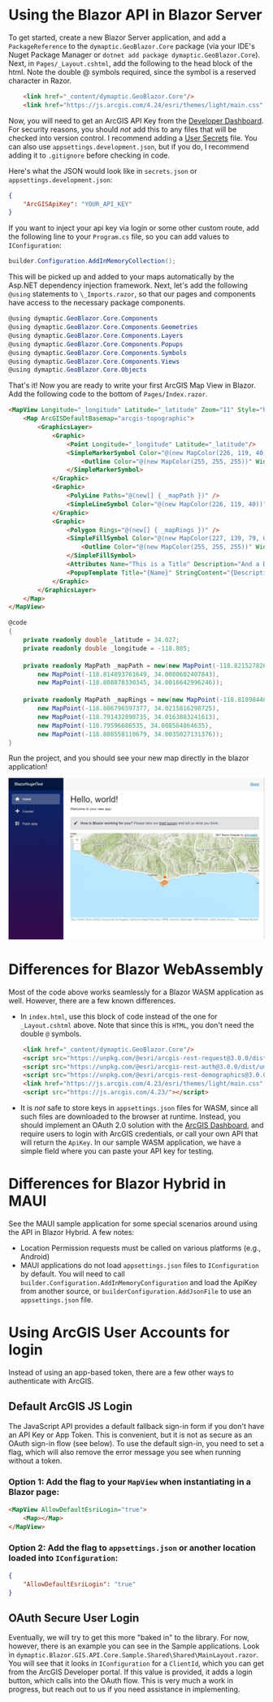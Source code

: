 ﻿# Using the Blazor API in Blazor Server

To get started, create a new Blazor Server application, and add a `PackageReference` to the `dymaptic.GeoBlazor.Core`
package (via your IDE's Nuget Package Manager or `dotnet add package dymaptic.GeoBlazor.Core`).
Next, in `Pages/_Layout.cshtml`, add the following to the head block of the html. Note the double @ symbols required,
since the symbol is a reserved character in Razor.

```html
    <link href="_content/dymaptic.GeoBlazor.Core"/>
    <link href="https://js.arcgis.com/4.24/esri/themes/light/main.css" rel="stylesheet"/>
```

Now, you will need to get an ArcGIS API Key from the [Developer Dashboard](https://developers.arcgis.com/dashboard/).
For security reasons, you should _not_ add this to any files that will be checked into version control.
I recommend adding a [User Secrets](https://docs.microsoft.com/en-us/aspnet/core/security/app-secrets?view=aspnetcore-6.0&tabs=windows) file.
You can also use `appsettings.development.json`, but if you do, I recommend adding it to `.gitignore` before checking in code.

Here's what the JSON would look like in `secrets.json` or `appsettings.development.json`:

```json
{
    "ArcGISApiKey": "YOUR_API_KEY"
}
```

If you want to inject your api key via login or some other custom route, add the following line to your `Program.cs` file, so you can add values to `IConfiguration`:

```csharp
builder.Configuration.AddInMemoryCollection();
```

This will be picked up and added to your maps automatically by the Asp.NET dependency injection framework.
Next, let's add the following `@using` statements to `\_Imports.razor`, so that our pages and components have access to
the necessary package components.

```csharp
@using dymaptic.GeoBlazor.Core.Components
@using dymaptic.GeoBlazor.Core.Components.Geometries
@using dymaptic.GeoBlazor.Core.Components.Layers
@using dymaptic.GeoBlazor.Core.Components.Popups
@using dymaptic.GeoBlazor.Core.Components.Symbols
@using dymaptic.GeoBlazor.Core.Components.Views
@using dymaptic.GeoBlazor.Core.Objects
```

That's it! Now you are ready to write your first ArcGIS Map View in Blazor. Add the following code to the bottom of `Pages/Index.razor`.

```html
<MapView Longitude="_longitude" Latitude="_latitude" Zoom="11" Style="height: 400px; width: 100%;">
    <Map ArcGISDefaultBasemap="arcgis-topographic">
        <GraphicsLayer>
            <Graphic>
                <Point Longitude="_longitude" Latitude="_latitude"/>
                <SimpleMarkerSymbol Color="@(new MapColor(226, 119, 40))">
                    <Outline Color="@(new MapColor(255, 255, 255))" Width="1"/>
                </SimpleMarkerSymbol>
            </Graphic>
            <Graphic>
                <PolyLine Paths="@(new[] { _mapPath })" />
                <SimpleLineSymbol Color="@(new MapColor(226, 119, 40))" Width="2"/>
            </Graphic>
            <Graphic>
                <Polygon Rings="@(new[] { _mapRings })" />
                <SimpleFillSymbol Color="@(new MapColor(227, 139, 79, 0.8))">
                    <Outline Color="@(new MapColor(255, 255, 255))" Width="1"/>
                </SimpleFillSymbol>
                <Attributes Name="This is a Title" Description="And a Description"/>
                <PopupTemplate Title="{Name}" StringContent="{Description}"/>
            </Graphic>
        </GraphicsLayer>
    </Map>
</MapView>
```

```csharp
@code
{
    private readonly double _latitude = 34.027; 
    private readonly double _longitude = -118.805;
  
    private readonly MapPath _mapPath = new(new MapPoint(-118.821527826096, 34.0139576938577),  
        new MapPoint(-118.814893761649, 34.0080602407843),
        new MapPoint(-118.808878330345, 34.0016642996246));
  
    private readonly MapPath _mapRings = new(new MapPoint(-118.818984489994, 34.0137559967283),
        new MapPoint(-118.806796597377, 34.0215816298725),
        new MapPoint(-118.791432890735, 34.0163883241613),
        new MapPoint(-118.79596686535, 34.008564864635),
        new MapPoint(-118.808558110679, 34.0035027131376));
}
```

Run the project, and you should see your new map directly in the blazor application!

<img src="sample1.png" width="600" />

# Differences for Blazor WebAssembly

Most of the code above works seamlessly for a Blazor WASM application as well. However, there are a few known differences.

- In `index.html`, use this block of code instead of the one for `_Layout.cshtml` above. Note that since this is `HTML`,
  you don't need the double `@` symbols.

```html
    <link href="_content/dymaptic.GeoBlazor.Core"/>
    <script src="https://unpkg.com/@esri/arcgis-rest-request@3.0.0/dist/umd/request.umd.js"></script>
    <script src="https://unpkg.com/@esri/arcgis-rest-auth@3.0.0/dist/umd/auth.umd.js"></script>
    <script src="https://unpkg.com/@esri/arcgis-rest-demographics@3.0.0/dist/umd/demographics.umd.js"></script>
    <link href="https://js.arcgis.com/4.23/esri/themes/light/main.css" rel="stylesheet"/>
    <script src="https://js.arcgis.com/4.23/"></script>
```

- It is _not_ safe to store keys in `appsettings.json` files for WASM, since all such files are downloaded to the browser
  at runtime. Instead, you should implement an OAuth 2.0 solution with the
  [ArcGIS Dashboard](https://developers.arcgis.com/applications/), and require users to login with ArcGIS credentials,
  or call your own API that will return the `ApiKey`. In our sample WASM application, we have a simple field where you
  can paste your API key for testing.

# Differences for Blazor Hybrid in MAUI

See the MAUI sample application for some special scenarios around using the API in Blazor Hybrid. A few notes:

- Location Permission requests must be called on various platforms (e.g., Android)
- MAUI applications do not load `appsettings.json` files to `IConfiguration` by default. You will need to call
  `builder.Configuration.AddInMemoryConfiguration` and load the ApiKey from another source, or
  `builderConfiguration.AddJsonFile` to use an `appsettings.json` file.

# Using ArcGIS User Accounts for login

Instead of using an app-based token, there are a few other ways to authenticate with ArcGIS.

## Default ArcGIS JS Login

The JavaScript API provides a default fallback sign-in form if you don't have an API Key or App Token.
This is convenient, but it is not as secure as an OAuth sign-in flow (see below). To use the default
sign-in, you need to set a flag, which will also remove the error message you see when running without
a token.

### Option 1: Add the flag to your `MapView` when instantiating in a Blazor page:

```html
<MapView AllowDefaultEsriLogin="true">
    <Map></Map>
</MapView>
```

### Option 2: Add the flag to `appsettings.json` or another location loaded into `IConfiguration`:

```json
{
    "AllowDefaultEsriLogin": "true"
}
```

## OAuth Secure User Login

Eventually, we will try to get this more "baked in" to the library. For now, however, there is an example you
can see in the Sample applications. Look in `dymaptic.Blazor.GIS.API.Core.Sample.Shared\Shared\MainLayout.razor`.
You will see that it looks in `IConfiguration` for a `ClientId`, which you can get from the ArcGIS Developer portal.
If this value is provided, it adds a login button, which calls into the OAuth flow. This is very much a work in
progress, but reach out to us if you need assistance in implementing.
